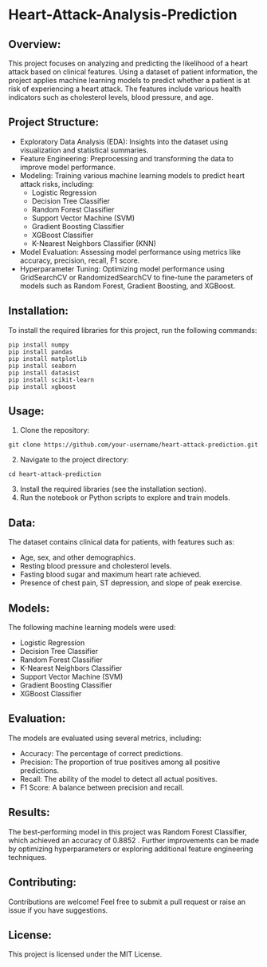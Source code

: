# Heart-Attack-Analysis-Prediction
## Overview:
This project focuses on analyzing and predicting the likelihood of a heart attack based on clinical features. Using a dataset of patient information, the project applies machine learning models to predict whether a patient is at risk of experiencing a heart attack. The features include various health indicators such as cholesterol levels, blood pressure, and age.

## Project Structure:
- Exploratory Data Analysis (EDA): Insights into the dataset using visualization and statistical summaries.
- Feature Engineering: Preprocessing and transforming the data to improve model performance.
- Modeling: Training various machine learning models to predict heart attack risks, including:
    - Logistic Regression
    - Decision Tree Classifier
    - Random Forest Classifier
    - Support Vector Machine (SVM)
    - Gradient Boosting Classifier
    - XGBoost Classifier
    - K-Nearest Neighbors Classifier (KNN)
- Model Evaluation: Assessing model performance using metrics like accuracy, precision, recall, F1 score.
- Hyperparameter Tuning: Optimizing model performance using GridSearchCV or RandomizedSearchCV to fine-tune the parameters of models such as Random Forest, Gradient Boosting, and XGBoost.
## Installation:
To install the required libraries for this project, run the following commands:
```
pip install numpy
pip install pandas
pip install matplotlib
pip install seaborn
pip install datasist
pip install scikit-learn
pip install xgboost
```
## Usage:
1. Clone the repository:
``` 
git clone https://github.com/your-username/heart-attack-prediction.git
```
2. Navigate to the project directory:
```
cd heart-attack-prediction
```
3. Install the required libraries (see the installation section).
4. Run the notebook or Python scripts to explore and train models.
## Data:
The dataset contains clinical data for patients, with features such as:
- Age, sex, and other demographics.
- Resting blood pressure and cholesterol levels.
- Fasting blood sugar and maximum heart rate achieved.
- Presence of chest pain, ST depression, and slope of peak exercise.
## Models:
The following machine learning models were used:
- Logistic Regression
- Decision Tree Classifier
- Random Forest Classifier
- K-Nearest Neighbors Classifier
- Support Vector Machine (SVM)
- Gradient Boosting Classifier
- XGBoost Classifier
## Evaluation:
The models are evaluated using several metrics, including:
- Accuracy: The percentage of correct predictions.
- Precision: The proportion of true positives among all positive predictions.
- Recall: The ability of the model to detect all actual positives.
- F1 Score: A balance between precision and recall.
## Results:
The best-performing model in this project was Random Forest Classifier, which achieved an accuracy of 0.8852 . Further improvements can be made by optimizing hyperparameters or exploring additional feature engineering techniques.

## Contributing:
Contributions are welcome! Feel free to submit a pull request or raise an issue if you have suggestions.

## License:
This project is licensed under the MIT License.
